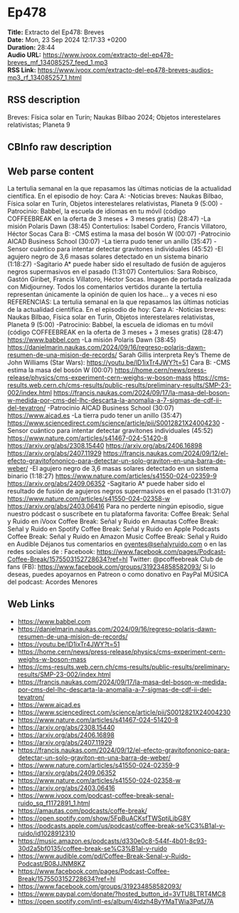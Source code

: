 # Ep478  
**Title:** Extracto del Ep478: Breves  
**Date:** Mon, 23 Sep 2024 12:17:33 +0200  
**Duration:** 28:44  
**Audio URL:** https://www.ivoox.com/extracto-del-ep478-breves_mf_134085257_feed_1.mp3  
**RSS Link:** https://www.ivoox.com/extracto-del-ep478-breves-audios-mp3_rf_134085257_1.html  

## RSS description
Breves: Física solar en Turín; Naukas Bilbao 2024; Objetos interestelares relativistas; Planeta 9

## CBInfo raw description


## Web parse content
La tertulia semanal en la que repasamos las últimas noticias de la actualidad científica. En el episodio de hoy: Cara A: -Noticias breves: Naukas Bilbao, Física solar en Turín, Objetos interestelares relativistas, Planeta 9 (5:00) -Patrocinio: Babbel, la escuela de idiomas en tu móvil (código COFFEEBREAK en la oferta de 3 meses + 3 meses gratis) (28:47) -La misión Polaris Dawn (38:45) Contertulios: Isabel Cordero, Francis Villatoro, Héctor Socas Cara B: -CMS estima la masa del bosón W (00:07) -Patrocinio AICAD Business School (30:07) -La tierra pudo tener un anillo (35:47) -Sensor cuántico para intentar detectar gravitones individuales (45:52) -El agujero negro de 3,6 masas solares detectado en un sistema binario (1:18:27) -Sagitario A* puede haber sido el resultado de fusión de agujeros negros supermasivos en el pasado (1:31:07) Contertulios: Sara Robisco, Gastón Giribet, Francis Villatoro, Héctor Socas. Imagen de portada realizada con Midjourney. Todos los comentarios vertidos durante la tertulia representan únicamente la opinión de quien los hace… y a veces ni eso REFERENCIAS: La tertulia semanal en la que repasamos las últimas noticias de la actualidad científica. En el episodio de hoy: Cara A: -Noticias breves: Naukas Bilbao, Física solar en Turín, Objetos interestelares relativistas, Planeta 9 (5:00) -Patrocinio: Babbel, la escuela de idiomas en tu móvil (código COFFEEBREAK en la oferta de 3 meses + 3 meses gratis) (28:47) https://www.babbel.com -La misión Polaris Dawn (38:45) https://danielmarin.naukas.com/2024/09/16/regreso-polaris-dawn-resumen-de-una-mision-de-records/ Sarah Gillis interpreta Rey’s Theme de John Williams (Star Wars): https://youtu.be/lD1ixTr4JWY?t=51 Cara B: -CMS estima la masa del bosón W (00:07) https://home.cern/news/press-release/physics/cms-experiment-cern-weighs-w-boson-mass https://cms-results.web.cern.ch/cms-results/public-results/preliminary-results/SMP-23-002/index.html https://francis.naukas.com/2024/09/17/la-masa-del-boson-w-medida-por-cms-del-lhc-descarta-la-anomalia-a-7-sigmas-de-cdf-ii-del-tevatron/ -Patrocinio AICAD Business School (30:07) https://www.aicad.es -La tierra pudo tener un anillo (35:47) https://www.sciencedirect.com/science/article/pii/S0012821X24004230 -Sensor cuántico para intentar detectar gravitones individuales (45:52) https://www.nature.com/articles/s41467-024-51420-8 https://arxiv.org/abs/2308.15440 https://arxiv.org/abs/2406.16898 https://arxiv.org/abs/2407.11929 https://francis.naukas.com/2024/09/12/el-efecto-gravitofononico-para-detectar-un-solo-graviton-en-una-barra-de-weber/ -El agujero negro de 3,6 masas solares detectado en un sistema binario (1:18:27) https://www.nature.com/articles/s41550-024-02359-9 https://arxiv.org/abs/2409.06352 -Sagitario A* puede haber sido el resultado de fusión de agujeros negros supermasivos en el pasado (1:31:07) https://www.nature.com/articles/s41550-024-02358-w https://arxiv.org/abs/2403.06416 Para no perderte ningún episodio, sigue nuestro pódcast o suscríbete en tu plataforma favorita: Coffee Break: Señal y Ruido en iVoox Coffee Break: Señal y Ruido en Amautas Coffee Break: Señal y Ruido en Spotify Coffee Break: Señal y Ruido en Apple Podcasts Coffee Break: Señal y Ruido en Amazon Music Coffee Break: Señal y Ruido en Audible Déjanos tus comentarios en oyentes@señalyruido.com o en las redes sociales de : Facebook: https://www.facebook.com/pages/Podcast-Coffee-Break/1575503152728634?ref=hl Twitter: @pcoffeebreak Club de fans (FB): https://www.facebook.com/groups/319234858582093/ Si lo deseas, puedes apoyarnos en Patreon o como donativo en PayPal MÚSICA del podcast: Acordes Menores

## Web Links
- https://www.babbel.com
- https://danielmarin.naukas.com/2024/09/16/regreso-polaris-dawn-resumen-de-una-mision-de-records/
- https://youtu.be/lD1ixTr4JWY?t=51
- https://home.cern/news/press-release/physics/cms-experiment-cern-weighs-w-boson-mass
- https://cms-results.web.cern.ch/cms-results/public-results/preliminary-results/SMP-23-002/index.html
- https://francis.naukas.com/2024/09/17/la-masa-del-boson-w-medida-por-cms-del-lhc-descarta-la-anomalia-a-7-sigmas-de-cdf-ii-del-tevatron/
- https://www.aicad.es
- https://www.sciencedirect.com/science/article/pii/S0012821X24004230
- https://www.nature.com/articles/s41467-024-51420-8
- https://arxiv.org/abs/2308.15440
- https://arxiv.org/abs/2406.16898
- https://arxiv.org/abs/2407.11929
- https://francis.naukas.com/2024/09/12/el-efecto-gravitofononico-para-detectar-un-solo-graviton-en-una-barra-de-weber/
- https://www.nature.com/articles/s41550-024-02359-9
- https://arxiv.org/abs/2409.06352
- https://www.nature.com/articles/s41550-024-02358-w
- https://arxiv.org/abs/2403.06416
- https://www.ivoox.com/podcast-coffee-break-senal-ruido_sq_f1172891_1.html
- https://amautas.com/podcasts/coffe-break/
- https://open.spotify.com/show/5FpBuACKsfTWSptjLjbG8Y
- https://podcasts.apple.com/us/podcast/coffee-break-se%C3%B1al-y-ruido/id1028912310
- https://music.amazon.es/podcasts/d330e0c8-544f-4b01-8c93-30d2a5bf0135/coffee-break-se%C3%B1al-y-ruido
- https://www.audible.com/pd/Coffee-Break-Senal-y-Ruido-Podcast/B08JJNM8KZ
- https://www.facebook.com/pages/Podcast-Coffee-Break/1575503152728634?ref=hl
- https://www.facebook.com/groups/319234858582093/
- https://www.paypal.com/donate/?hosted_button_id=3VTU8LTRT4MC8
- https://open.spotify.com/intl-es/album/4ldzh4ByYMaTWia3PqfJ7A